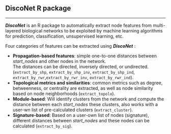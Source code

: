 ## DiscoNet R package
***
***DiscoNet*** is an R package to automatically extract node features from multi-layered biological networks to be exploited by machine learning algorithms for prediction, classification, unsupervised learning, etc.


Four categories of features can be extracted using  ***DiscoNet*** :  

 * **Propagation-based features**: simple one-to-one distances between *start_nodes* and other nodes in the network.  
The distances can be directed, inversely directed, or undirected. (`extract_by_shp`, `extract_by_shp_inv`, `extract_by_shp_ind`, `extract_by_rwr`,`extract_by_rwr_inv`, `extract_by_rwr_ind`).  
 * **Topological metrics and similarities**: common metrics such as degree, betweenness, or centrality are extracted, as well as node similarity based on node neighborhoods (`extract_topolo`).  
 * **Module-based**: Will identify clusters from the network and compute the distance between each *start_nodes* these clusters, also works with a user-wn list of pre-calculated clusters (`extract_cluster`).  
 * **Signature-based**: Based on a user-own list of nodes (signature), different distances between *start_nodes* and these nodes can be calculated 
 (`extract_by_sig`).  

